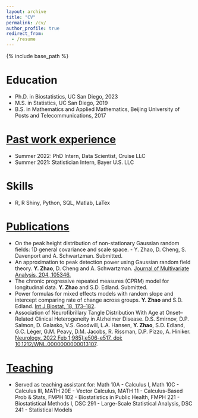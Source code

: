 ```yaml
---
layout: archive
title: "CV"
permalink: /cv/
author_profile: true
redirect_from:
  - /resume
---
```


{% include base_path %}

Education
======
* Ph.D. in Biostatistics, UC San Diego, 2023 
* M.S. in Statistics, UC San Diego, 2019
* B.S. in Mathematics and Applied Mathematics, Beijing University of Posts and Telecommunications, 2017

[Past work experience](/work/)
======
* Summer 2022: PhD Intern, Data Scientist, Cruise LLC
* Summer 2021: Statistician Intern, Bayer U.S. LLC

Skills
======
* R, R Shiny, Python, SQL, Matlab, LaTex

[Publications](/publications/)
======
* On the peak height distribution of non-stationary Gaussian random fields: 1D general covariance and scale space. -  Y. Zhao, D. Cheng, S. Davenport and A.  Schwartzman. Submitted.
* An approximation to peak detection power using Gaussian random field theory. **Y. Zhao**, D. Cheng and A. Schwartzman. [Journal of Multivariate Analysis, 204, 105346.](https://www.sciencedirect.com/science/article/abs/pii/S0047259X24000538)
* The chronic progressive repeated measures (CPRM) model for longitudinal data. **Y. Zhao** and S.D. Edland. Submitted.
* Power formulas for mixed effects models with random slope and intercept comparing rate of change across groups. **Y. Zhao** and S.D. Edland. [Int J Biostat, 18, 173–182](https://pubmed.ncbi.nlm.nih.gov/33581000/).
* Association of Neurofibrillary Tangle Distribution With Age at Onset–Related Clinical Heterogeneity in Alzheimer Disease. D.S. Smirnov, D.P. Salmon, D. Galasko, V.S. Goodwill, L.A. Hansen, **Y. Zhao**, S.D. Edland, G.C. Léger, G.M. Peavy, D.M. Jacobs, R. Rissman, D.P. Pizzo, A. Hiniker. [Neurology. 2022 Feb 1;985):e506-e517. doi: 10.1212/WNL.0000000000013107](https://pubmed.ncbi.nlm.nih.gov/34810247/).

[Teaching](/teaching/) 
======
* Served as teaching assistant for: Math 10A - Calculus I, Math 10C - Calculus III, MATH 20E - Vector Calculus, MATH 11 - Calculus-Based Prob & Stats, FMPH 102 - Biostatistics in Public Health, FMPH 221 - Biostatistical Methods I, DSC 291 - Large-Scale Statistical Analysis, DSC 241 - Statistical Models

